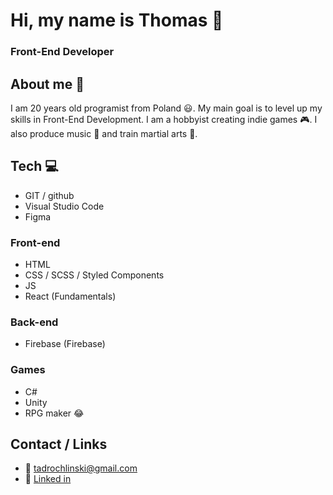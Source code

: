 # Hi, my name is Thomas 👋
### Front-End Developer

## About me 🧑
I am 20 years old programist from Poland 😃.
My main goal is to level up my skills in Front-End Development. I am a hobbyist creating indie games 🎮. I also produce music 🎵 and train martial arts 👊. 

## Tech 💻

- GIT / github
- Visual Studio Code
- Figma

### Front-end
- HTML
- CSS / SCSS / Styled Components
- JS 
- React (Fundamentals)

### Back-end
- Firebase (Firebase)

### Games 
- C#
- Unity 
- RPG maker 😂

## Contact / Links
- 📧 tadrochlinski@gmail.com
- 🔗 [Linked in](https://www.linkedin.com/in/tomaszdrochlinski/)
